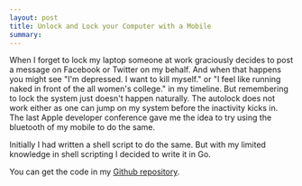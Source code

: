 ```yaml
---
layout: post
title: Unlock and Lock your Computer with a Mobile
summary: 
---
```


When I forget to lock my laptop someone at work graciously decides to post a message on Facebook or Twitter on my behalf. And when that happens you might see "I'm depressed. I want to kill myself." or "I feel like running naked in front of the all women's college." in my timeline. But remembering to lock the system just doesn't happen naturally. The autolock does not work either as one can jump on my system before the inactivity kicks in. The last Apple developer conference gave me the idea to try using the bluetooth of my mobile to do the same.

Initially I had written a shell script to do the same. But with my limited knowledge in shell scripting I decided to write it in Go.

You can get the code in my [Github repository](https://github.com/satran/autolock).